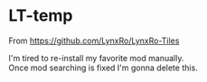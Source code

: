 # LT-temp
From https://github.com/LynxRo/LynxRo-Tiles

I'm tired to re-install my favorite mod manually.<br>
Once mod searching is fixed I'm gonna delete this.
